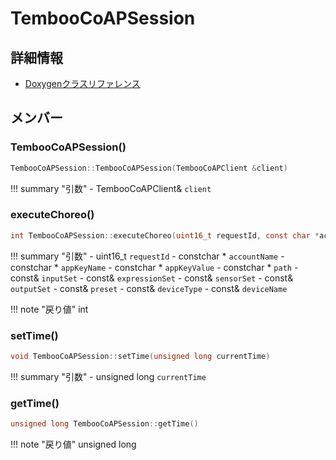 # TembooCoAPSession



## 詳細情報

- [Doxygenクラスリファレンス](https://lang-ship.com/reference/Arduino/1.8.9/class_temboo_co_a_p_session.html)

## メンバー



### TembooCoAPSession()



```c
TembooCoAPSession::TembooCoAPSession(TembooCoAPClient &client)
```

!!! summary "引数"
	- TembooCoAPClient& `client` 



### executeChoreo()



```c
int TembooCoAPSession::executeChoreo(uint16_t requestId, const char *accountName, const char *appKeyName, const char *appKeyValue, const char *path, const ChoreoInputSet &inputSet, const ChoreoInputExpressionSet &expressionSet, const ChoreoSensorInputSet &sensorSet, const ChoreoOutputSet &outputSet, const ChoreoPreset &preset, const ChoreoDevice &deviceType, const ChoreoDevice &deviceName)
```

!!! summary "引数"
	- uint16_t `requestId` 
	- constchar * `accountName` 
	- constchar * `appKeyName` 
	- constchar * `appKeyValue` 
	- constchar * `path` 
	- const& `inputSet` 
	- const& `expressionSet` 
	- const& `sensorSet` 
	- const& `outputSet` 
	- const& `preset` 
	- const& `deviceType` 
	- const& `deviceName` 

!!! note "戻り値"
	int



### setTime()



```c
void TembooCoAPSession::setTime(unsigned long currentTime)
```

!!! summary "引数"
	- unsigned long `currentTime` 



### getTime()



```c
unsigned long TembooCoAPSession::getTime()
```

!!! note "戻り値"
	unsigned long



